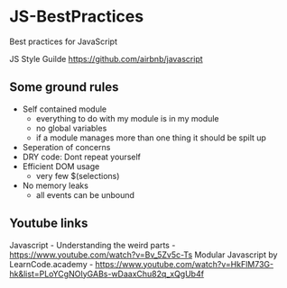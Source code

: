 # JS-BestPractices
Best practices for JavaScript

JS Style Guilde
https://github.com/airbnb/javascript

Some ground rules
---------------------

- Self contained module
  - everything to do with my module is in my module
  - no global variables
  - if a module manages more than one thing it should be spilt up
- Seperation of concerns
- DRY code: Dont repeat yourself
- Efficient DOM usage
  - very few $(selections)
- No memory leaks
  - all events can be unbound
  

Youtube links
---------------
Javascript - Understanding the weird parts - https://www.youtube.com/watch?v=Bv_5Zv5c-Ts
Modular Javascript by LearnCode.academy - https://www.youtube.com/watch?v=HkFlM73G-hk&list=PLoYCgNOIyGABs-wDaaxChu82q_xQgUb4f
